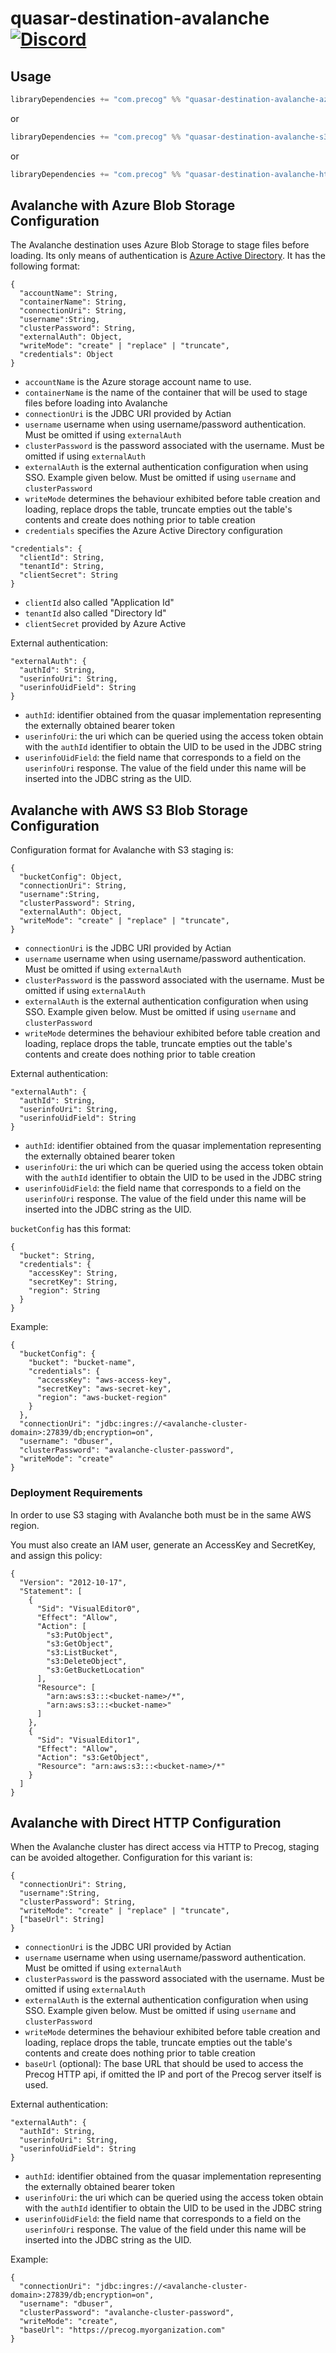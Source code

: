 # quasar-destination-avalanche [![Discord](https://img.shields.io/discord/373302030460125185.svg?logo=discord)](https://discord.gg/QNjwCg6)

## Usage

```sbt
libraryDependencies += "com.precog" %% "quasar-destination-avalanche-azure" % <version>
```

or

```sbt
libraryDependencies += "com.precog" %% "quasar-destination-avalanche-s3" % <version>
```

or

```sbt
libraryDependencies += "com.precog" %% "quasar-destination-avalanche-http" % <version>
```

## Avalanche with Azure Blob Storage Configuration

The Avalanche destination uses Azure Blob Storage to stage files before loading. Its only means of authentication is [Azure Active Directory](https://azure.microsoft.com/en-us/services/active-directory/). It has the following format:

```
{
  "accountName": String,
  "containerName": String,
  "connectionUri": String,
  "username":String,
  "clusterPassword": String,
  "externalAuth": Object,
  "writeMode": "create" | "replace" | "truncate",
  "credentials": Object
}
```

- `accountName` is the Azure storage account name to use.
- `containerName` is the name of the container that will be used to
  stage files before loading into Avalanche
- `connectionUri` is the JDBC URI provided by Actian
- `username` username when using username/password authentication. Must be omitted if using `externalAuth`
- `clusterPassword` is the password associated with the username. Must be omitted if using `externalAuth`
- `externalAuth` is the external authentication configuration when using SSO. Example given below. Must be omitted if using `username` and `clusterPassword`
- `writeMode` determines the behaviour exhibited before table creation and loading, replace drops the table, truncate empties out the table's contents and create does nothing prior to table creation
- `credentials` specifies the Azure Active Directory configuration

```
"credentials": {
  "clientId": String,
  "tenantId": String,
  "clientSecret": String
}
```

- `clientId` also called "Application Id"
- `tenantId` also called "Directory Id"
- `clientSecret` provided by Azure Active 

External authentication:

```
"externalAuth": {
  "authId": String,
  "userinfoUri": String, 
  "userinfoUidField": String
}
```

- `authId`: identifier obtained from the quasar implementation representing the externally obtained bearer token
- `userinfoUri`: the uri which can be queried using the access token obtain with the `authId` identifier to obtain the UID to be used in the JDBC string
- `userinfoUidField`: the field name that corresponds to a field on the `userinfoUri` response. The value of the field under this name will be inserted into the JDBC string as the UID.

## Avalanche with AWS S3 Blob Storage Configuration

Configuration format for Avalanche with S3 staging is:

```
{
  "bucketConfig": Object,
  "connectionUri": String,
  "username":String,
  "clusterPassword": String,
  "externalAuth": Object,
  "writeMode": "create" | "replace" | "truncate",
}
```

- `connectionUri` is the JDBC URI provided by Actian
- `username` username when using username/password authentication. Must be omitted if using `externalAuth`
- `clusterPassword` is the password associated with the username. Must be omitted if using `externalAuth`
- `externalAuth` is the external authentication configuration when using SSO. Example given below. Must be omitted if using `username` and `clusterPassword`
- `writeMode` determines the behaviour exhibited before table creation and loading, replace drops the table, truncate empties out the table's contents and create does nothing prior to table creation

External authentication:

```
"externalAuth": {
  "authId": String,
  "userinfoUri": String, 
  "userinfoUidField": String
}
```

- `authId`: identifier obtained from the quasar implementation representing the externally obtained bearer token
- `userinfoUri`: the uri which can be queried using the access token obtain with the `authId` identifier to obtain the UID to be used in the JDBC string
- `userinfoUidField`: the field name that corresponds to a field on the `userinfoUri` response. The value of the field under this name will be inserted into the JDBC string as the UID.

`bucketConfig` has this format:

```
{
  "bucket": String,
  "credentials": {
    "accessKey": String,
    "secretKey": String,
    "region": String
  }
}
```

Example:

```
{
  "bucketConfig": {
    "bucket": "bucket-name",
    "credentials": {
      "accessKey": "aws-access-key",
      "secretKey": "aws-secret-key",
      "region": "aws-bucket-region"
    }
  },
  "connectionUri": "jdbc:ingres://<avalanche-cluster-domain>:27839/db;encryption=on",
  "username": "dbuser",
  "clusterPassword": "avalanche-cluster-password",
  "writeMode": "create"
}
```

### Deployment Requirements

In order to use S3 staging with Avalanche both must be in the same AWS region.

You must also create an IAM user, generate an AccessKey and SecretKey, and assign this policy:

```
{
  "Version": "2012-10-17",
  "Statement": [
    {
      "Sid": "VisualEditor0",
      "Effect": "Allow",
      "Action": [
        "s3:PutObject",
        "s3:GetObject",
        "s3:ListBucket",
        "s3:DeleteObject",
        "s3:GetBucketLocation"
      ],
      "Resource": [
        "arn:aws:s3:::<bucket-name>/*",
        "arn:aws:s3:::<bucket-name>"
      ]
    },
    {
      "Sid": "VisualEditor1",
      "Effect": "Allow",
      "Action": "s3:GetObject",
      "Resource": "arn:aws:s3:::<bucket-name>/*"
    }
  ]
}
```

## Avalanche with Direct HTTP Configuration

When the Avalanche cluster has direct access via HTTP to Precog, staging can be avoided altogether. Configuration for this variant is:

```
{
  "connectionUri": String,
  "username":String,
  "clusterPassword": String,
  "writeMode": "create" | "replace" | "truncate",
  ["baseUrl": String]
}
```

- `connectionUri` is the JDBC URI provided by Actian
- `username` username when using username/password authentication. Must be omitted if using `externalAuth`
- `clusterPassword` is the password associated with the username. Must be omitted if using `externalAuth`
- `externalAuth` is the external authentication configuration when using SSO. Example given below. Must be omitted if using `username` and `clusterPassword`
- `writeMode` determines the behaviour exhibited before table creation and loading, replace drops the table, truncate empties out the table's contents and create does nothing prior to table creation
- `baseUrl` (optional): The base URL that should be used to access the Precog HTTP api, if omitted the IP and port of the Precog server itself is used.

External authentication:

```
"externalAuth": {
  "authId": String,
  "userinfoUri": String, 
  "userinfoUidField": String
}
```

- `authId`: identifier obtained from the quasar implementation representing the externally obtained bearer token
- `userinfoUri`: the uri which can be queried using the access token obtain with the `authId` identifier to obtain the UID to be used in the JDBC string
- `userinfoUidField`: the field name that corresponds to a field on the `userinfoUri` response. The value of the field under this name will be inserted into the JDBC string as the UID.

Example:

```
{
  "connectionUri": "jdbc:ingres://<avalanche-cluster-domain>:27839/db;encryption=on",
  "username": "dbuser",
  "clusterPassword": "avalanche-cluster-password",
  "writeMode": "create",
  "baseUrl": "https://precog.myorganization.com"
}
```
